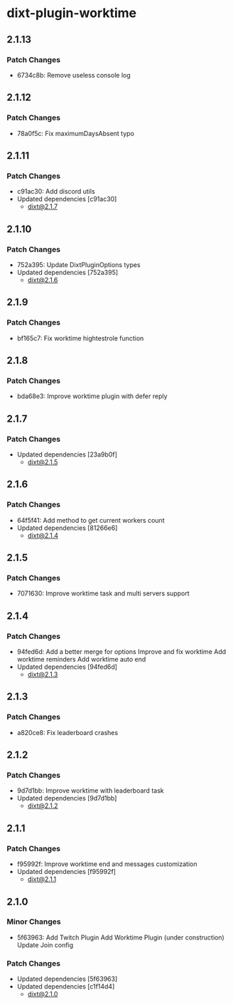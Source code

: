 # dixt-plugin-worktime

## 2.1.13

### Patch Changes

- 6734c8b: Remove useless console log

## 2.1.12

### Patch Changes

- 78a0f5c: Fix maximumDaysAbsent typo

## 2.1.11

### Patch Changes

- c91ac30: Add discord utils
- Updated dependencies [c91ac30]
  - dixt@2.1.7

## 2.1.10

### Patch Changes

- 752a395: Update DixtPluginOptions types
- Updated dependencies [752a395]
  - dixt@2.1.6

## 2.1.9

### Patch Changes

- bf165c7: Fix worktime hightestrole function

## 2.1.8

### Patch Changes

- bda68e3: Improve worktime plugin with defer reply

## 2.1.7

### Patch Changes

- Updated dependencies [23a9b0f]
  - dixt@2.1.5

## 2.1.6

### Patch Changes

- 64f5f41: Add method to get current workers count
- Updated dependencies [81266e6]
  - dixt@2.1.4

## 2.1.5

### Patch Changes

- 7071630: Improve worktime task and multi servers support

## 2.1.4

### Patch Changes

- 94fed6d: Add a better merge for options
  Improve and fix worktime
  Add worktime reminders
  Add worktime auto end
- Updated dependencies [94fed6d]
  - dixt@2.1.3

## 2.1.3

### Patch Changes

- a820ce8: Fix leaderboard crashes

## 2.1.2

### Patch Changes

- 9d7d1bb: Improve worktime with leaderboard task
- Updated dependencies [9d7d1bb]
  - dixt@2.1.2

## 2.1.1

### Patch Changes

- f95992f: Improve worktime end and messages customization
- Updated dependencies [f95992f]
  - dixt@2.1.1

## 2.1.0

### Minor Changes

- 5f63963: Add Twitch Plugin
  Add Worktime Plugin (under construction)
  Update Join config

### Patch Changes

- Updated dependencies [5f63963]
- Updated dependencies [c1f14d4]
  - dixt@2.1.0
